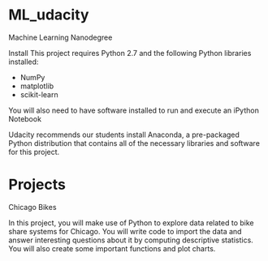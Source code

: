 # ML_udacity
Machine Learning Nanodegree

Install
This project requires Python 2.7 and the following Python libraries installed:

* NumPy
* matplotlib
* scikit-learn

You will also need to have software installed to run and execute an iPython Notebook

Udacity recommends our students install Anaconda, a pre-packaged Python distribution that contains all of the necessary libraries and software for this project.


# Projects

Chicago Bikes

In this project, you will make use of Python to explore data related to bike share systems for Chicago. You will write code to import the data and answer interesting questions about it by computing descriptive statistics. You will also create some important functions and plot charts.
